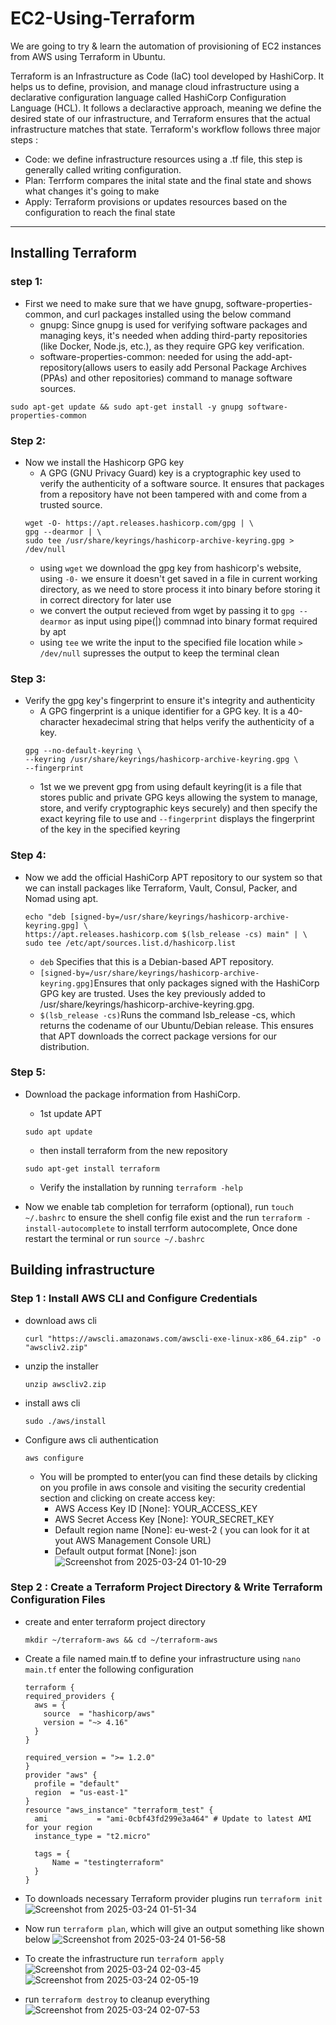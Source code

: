 # EC2-Using-Terraform
We are going to try & learn the automation of provisioning of EC2 instances from AWS using Terraform in Ubuntu.

Terraform is an Infrastructure as Code (IaC) tool developed by HashiCorp. It helps us to define, provision, and manage cloud infrastructure using a declarative configuration language called HashiCorp Configuration Language (HCL).
It follows a declaractive approach, meaning we define the desired state of our infrastructure, and Terraform ensures that the actual infrastructure matches that state.
Terraform's workflow follows three major steps : 
- Code: we define infrastructure resources using a .tf file, this step is generally called writing configuration.
- Plan: Terrform compares the inital state and the final state and shows what changes it's going to make 
- Apply: Terraform provisions or updates resources based on the configuration to reach the final state
---

## Installing Terraform
### step 1:
- First we need to make sure that we have gnupg, software-properties-common, and curl packages installed using the below command
  - gnupg: Since gnupg is used for verifying software packages and managing keys, it's needed when adding third-party repositories (like Docker, Node.js, etc.), as they require GPG key verification.
  - software-properties-common: needed for using the add-apt-repository(allows users to easily add Personal Package Archives (PPAs) and other repositories) command to manage software sources.
 ```
 sudo apt-get update && sudo apt-get install -y gnupg software-properties-common
 ```

### Step 2:
- Now we install the Hashicorp GPG key
  - A GPG (GNU Privacy Guard) key is a cryptographic key used to verify the authenticity of a software source. It          ensures that packages from a repository have not been tampered with and come from a trusted source.
  ```
  wget -O- https://apt.releases.hashicorp.com/gpg | \
  gpg --dearmor | \
  sudo tee /usr/share/keyrings/hashicorp-archive-keyring.gpg > /dev/null
  ```
  - using `wget` we download the gpg key from hashicorp's website, using `-0-` we ensure it doesn't get saved in a file in current working directory, as we need to store process it into binary before storing it in correct directory for later use
  - we convert the output recieved from wget by passing it to `gpg --dearmor` as input using pipe(|) commnad into binary format required by apt
  - using `tee` we write the input to the specified file location while `> /dev/null` supresses the output to keep the terminal clean

### Step 3:
- Verify the gpg key's fingerprint to ensure it's integrity and authenticity
  - A GPG fingerprint is a unique identifier for a GPG key. It is a 40-character hexadecimal string that helps verify the authenticity of a key.
  ```
  gpg --no-default-keyring \
  --keyring /usr/share/keyrings/hashicorp-archive-keyring.gpg \
  --fingerprint
  ```
  - 1st we we prevent gpg from using default keyring(it is a file that stores public and private GPG keys allowing the system to manage, store, and verify cryptographic keys securely) and then specify the exact keyring file to use and `--fingerprint` displays the fingerprint of the key in the specified keyring

### Step 4: 
- Now we add the official HashiCorp APT repository to our system so that we can install packages like Terraform, Vault, Consul, Packer, and Nomad using apt.
  ```
  echo "deb [signed-by=/usr/share/keyrings/hashicorp-archive-keyring.gpg] \
  https://apt.releases.hashicorp.com $(lsb_release -cs) main" | \
  sudo tee /etc/apt/sources.list.d/hashicorp.list
  ```
  - `deb` Specifies that this is a Debian-based APT repository.
  - `[signed-by=/usr/share/keyrings/hashicorp-archive-keyring.gpg]`Ensures that only packages signed with the HashiCorp GPG key are trusted. Uses the key previously added to /usr/share/keyrings/hashicorp-archive-keyring.gpg.
  - `$(lsb_release -cs)`Runs the command lsb_release -cs, which returns the codename of our Ubuntu/Debian release. This ensures that APT downloads the correct package versions for our distribution.

### Step 5: 
- Download the package information from HashiCorp.
  - 1st update APT
  ```
  sudo apt update
  ```
  - then install terraform from the new repository
  ```
  sudo apt-get install terraform
  ```
  - Verify the installation by running `terraform -help`

- Now we enable tab completion for terraform (optional), run `touch ~/.bashrc` to ensure the shell config file exist and the run `terraform -install-autocomplete` to install terrform autocomplete, Once done restart the terminal or run `source ~/.bashrc` 

## Building infrastructure
### Step 1 : Install AWS CLI and Configure Credentials
- download aws cli
  ```
  curl "https://awscli.amazonaws.com/awscli-exe-linux-x86_64.zip" -o "awscliv2.zip"
  ```
- unzip the installer
  ```
  unzip awscliv2.zip
  ```
- install aws cli
  ```
  sudo ./aws/install
  ```
- Configure aws cli authentication
  ```
  aws configure
  ```
  - You will be prompted to enter(you can find these details by clicking on you profile in aws console and visiting the security credential section and clicking on create access key:
     - AWS Access Key ID [None]: YOUR_ACCESS_KEY
     - AWS Secret Access Key [None]: YOUR_SECRET_KEY
     - Default region name [None]: eu-west-2 ( you can look for it at yout AWS Management Console URL)
     - Default output format [None]: json
    ![Screenshot from 2025-03-24 01-10-29](https://github.com/user-attachments/assets/2d0c5e35-2446-404c-944e-895325f0fe2e)

### Step 2 : Create a Terraform Project Directory & Write Terraform Configuration Files
- create and enter terraform project directory
  ```
  mkdir ~/terraform-aws && cd ~/terraform-aws
  ```
- Create a file named main.tf to define your infrastructure using `nano main.tf` enter the following configuration
  ```
  terraform {
  required_providers {
    aws = {
      source  = "hashicorp/aws"
      version = "~> 4.16"
    }
  }

  required_version = ">= 1.2.0"
  }
  provider "aws" {
    profile = "default"
    region  = "us-east-1"
  }
  resource "aws_instance" "terraform_test" {
    ami           = "ami-0cbf43fd299e3a464" # Update to latest AMI for your region
    instance_type = "t2.micro"

    tags = {
        Name = "testingterraform"
    }
  }
  ```
- To downloads necessary Terraform provider plugins run `terraform init`
  ![Screenshot from 2025-03-24 01-51-34](https://github.com/user-attachments/assets/11f978ff-6195-4836-bb8e-1d4c11e9a852)

- Now run `terraform plan`, which will give an output something like shown below
  ![Screenshot from 2025-03-24 01-56-58](https://github.com/user-attachments/assets/94078fbe-acae-4e87-bd1a-9cea1a2f8af5)

- To create the infrastructure run `terraform apply`
  ![Screenshot from 2025-03-24 02-03-45](https://github.com/user-attachments/assets/be85aa3b-eaee-44a4-a567-7add4b23f35a)
  ![Screenshot from 2025-03-24 02-05-19](https://github.com/user-attachments/assets/9c3f2512-5639-4218-926c-aea12b785fe2)

- run `terraform destroy` to cleanup everything
  ![Screenshot from 2025-03-24 02-07-53](https://github.com/user-attachments/assets/f59321d5-629c-43f7-9eee-db818d632977)



